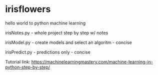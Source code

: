 # irisflowers
hello world to python machine learning

irisNotes.py - whole project step by step w/ notes

irisModel.py - create models and select an algoritm - concise

irisPredict.py - predictions only - concise


Tutorial link:
https://machinelearningmastery.com/machine-learning-in-python-step-by-step/
